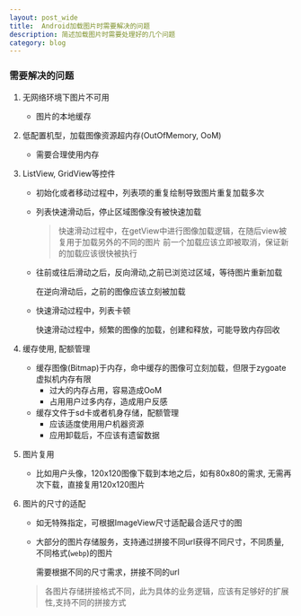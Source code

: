 ```yaml
---
layout: post_wide
title:  Android加载图片时需要解决的问题
description: 简述加载图片时需要处理好的几个问题
category: blog
---
```

### 需要解决的问题

1. 无网络环境下图片不可用
    * 图片的本地缓存
    
2. 低配置机型，加载图像资源超内存(OutOfMemory, OoM)
    * 需要合理使用内存

3. ListView, GridView等控件
    * 初始化或者移动过程中，列表项的重复绘制导致图片重复加载多次
    * 列表快速滑动后，停止区域图像没有被快速加载

      > 快速滑动过程中，在getView中进行图像加载逻辑，在随后view被复用于加载另外的不同的图片
      > 前一个加载应该立即被取消，保证新的加载应该很快被执行
    * 往前或往后滑动之后，反向滑动,之前已浏览过区域，等待图片重新加载

      在逆向滑动后，之前的图像应该立刻被加载
    * 快速滑动过程中，列表卡顿

      快速滑动过程中，频繁的图像的加载，创建和释放，可能导致内存回收

4. 缓存使用, 配额管理
    * 缓存图像(Bitmap)于内存，命中缓存的图像可立刻加载，但限于zygoate虚拟机内存有限
        * 过大的内存占用，容易造成OoM
        * 占用用户过多内存，造成用户反感
    * 缓存文件于sd卡或者机身存储，配额管理
        * 应该适度使用用户机器资源
        * 应用卸载后，不应该有遗留数据


5. 图片复用
    * 比如用户头像，120x120图像下载到本地之后，如有80x80的需求, 无需再次下载，直接复用120x120图片


6. 图片的尺寸的适配
    * 如无特殊指定，可根据ImageView尺寸适配最合适尺寸的图
    * 大部分的图片存储服务，支持通过拼接不同url获得不同尺寸，不同质量, 不同格式(`webp`)的图片

      需要根据不同的尺寸需求，拼接不同的url
    >  各图片存储拼接格式不同，此为具体的业务逻辑，应该有足够好的扩展性,支持不同的拼接方式
